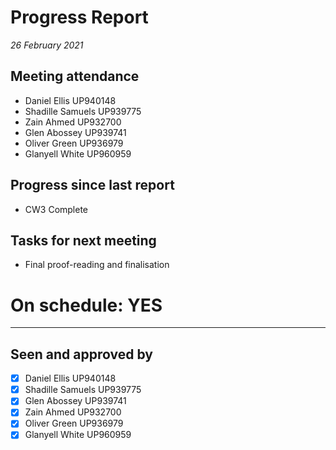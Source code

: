 # Progress Report

*26 February 2021*

## Meeting attendance

- Daniel Ellis UP940148
- Shadille Samuels UP939775
- Zain Ahmed UP932700
- Glen Abossey UP939741
- Oliver Green UP936979
- Glanyell White UP960959

## Progress since last report

- CW3 Complete

## Tasks for next meeting

- Final proof-reading and finalisation

# On schedule: YES

---

## Seen and approved by

* [X] Daniel Ellis UP940148
* [X] Shadille Samuels UP939775
* [X] Glen Abossey UP939741
* [X] Zain Ahmed UP932700
* [X] Oliver Green UP936979
* [X] Glanyell White UP960959
